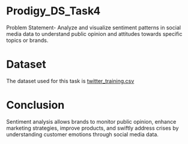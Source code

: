 # Prodigy_DS_Task4
Problem Statement- Analyze and visualize sentiment patterns in social media data to understand public opinion and attitudes towards specific topics or brands.

# Dataset
The dataset used for this task is [twitter_training.csv](https://github.com/justinmadhri/Prodigy_DS_Task4/blob/51e0c5ed12103da996d72422f3ed5a011e18c698/twitter_training.csv)

# Conclusion
Sentiment analysis allows brands to monitor public opinion, enhance marketing strategies, improve products, and swiftly address crises by understanding customer emotions through social media data.
